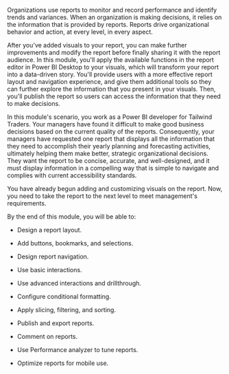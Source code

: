 Organizations use reports to monitor and record performance and identify trends and variances. When an organization is making decisions, it relies on the information that is provided by reports. Reports drive organizational behavior and action, at every level, in every aspect.

After you've added visuals to your report, you can make further improvements and modify the report before finally sharing it with the report audience. In this module, you'll apply the available functions in the report editor in Power BI Desktop to your visuals, which will transform your report into a data-driven story. You'll provide users with a more effective report layout and navigation experience, and give them additional tools so they can further explore the information that you present in your visuals. Then, you'll publish the report so users can access the information that they need to make decisions.

In this module's scenario, you work as a Power BI developer for Tailwind Traders. Your managers have found it difficult to make good business decisions based on the current quality of the reports. Consequently, your managers have requested one report that displays all the information that they need to accomplish their yearly planning and forecasting activities, ultimately helping them make better, strategic organizational decisions. They want the report to be concise, accurate, and well-designed, and it must display information in a compelling way that is simple to navigate and complies with current accessibility standards.

You have already begun adding and customizing visuals on the report. Now, you need to take the report to the next level to meet management's requirements.

By the end of this module, you will be able to:

- Design a report layout.

- Add buttons, bookmarks, and selections.

- Design report navigation.

- Use basic interactions.

- Use advanced interactions and drillthrough.

- Configure conditional formatting.

- Apply slicing, filtering, and sorting.

- Publish and export reports.

- Comment on reports.

- Use Performance analyzer to tune reports.

- Optimize reports for mobile use.

